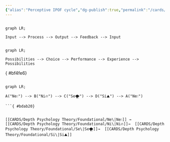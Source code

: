 ```yaml
---
{"alias":"Perceptive IPOF cycle","dg-publish":true,"permalink":"/cards/depth-psychology-theory/wheel-of-perception/","dgPassFrontmatter":true,"noteIcon":"1","created":"2023-04-07T16:08:07.284+02:00","updated":"2023-05-03T15:45:59.342+02:00"}
---
```


```mermaid

graph LR; 

Input --> Process --> Output --> Feedback --> Input

```
```mermaid

graph LR; 

Possibilities --> Choice --> Performance --> Experience --> Possibilities

```
{ #bf4fe6}


```mermaid

graph LR; 

A("Ne💧") --> B("Ni🔥") --> C("Se🌪️") --> D("Si⛰️") --> A("Ne💧")

```{ #bdab20}


[[CARDS/Depth Psychology Theory/Foundational/Ne\|Ne💧]] →  [[CARDS/Depth Psychology Theory/Foundational/Ni\|Ni🔥]]→  [[CARDS/Depth Psychology Theory/Foundational/Se\|Se🌪️]]→  [[CARDS/Depth Psychology Theory/Foundational/Si\|Si⛰️]] 

